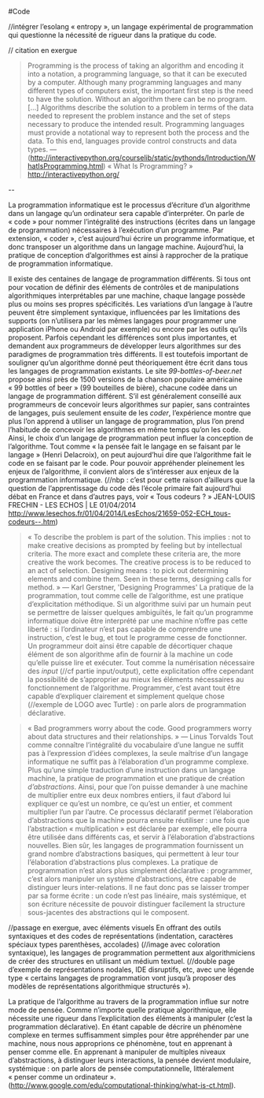 #Code

//intégrer l’esolang « entropy », un langage expérimental de programmation qui questionne la nécessité de rigueur dans la pratique du code.

// citation en exergue
> Programming is the process of taking an algorithm and encoding it into a notation, a programming language, so that it can be executed by a computer. Although many programming languages and many different types of computers exist, the important first step is the need to have the solution. Without an algorithm there can be no program. [...]
> Algorithms describe the solution to a problem in terms of the data needed to represent the problem instance and the set of steps necessary to produce the intended result. Programming languages must provide a notational way to represent both the process and the data. To this end, languages provide control constructs and data types. — (http://interactivepython.org/courselib/static/pythonds/Introduction/WhatIsProgramming.html) « What Is Programming? » http://interactivepython.org/

--

La programmation informatique est le processus d’écriture d’un algorithme dans un langage qu’un ordinateur sera capable d’interpréter. On parle de « code » pour nommer l’intégralité des instructions (écrites dans un langage de programmation) nécessaires à l’exécution d’un programme. Par extension, « coder », c’est aujourd’hui écrire un programme informatique, et donc transposer un algorithme dans un langage machine. Aujourd’hui, la pratique de conception d’algorithmes est ainsi à rapprocher de la pratique de programmation informatique. 

Il existe des centaines de langage de programmation différents. Si tous ont pour vocation de définir des éléments de contrôles et de manipulations algorithmiques interprétables par une machine, chaque langage possède plus ou moins ses propres spécificités. Les variations d’un langage à l’autre peuvent être simplement syntaxique, influencées par les limitations des supports (on n’utilisera par les mêmes langages pour programmer une application iPhone ou Android par exemple) ou encore par les outils qu’ils proposent. Parfois cependant les différences sont plus importantes, et demandent aux programmeurs de développer leurs algorithmes sur des paradigmes de programmation très différents.
Il est toutefois important de souligner qu’un algorithme donné peut théoriquement être écrit dans tous les langages de programmation existants. Le site *99-bottles-of-beer.net* propose ainsi près de 1500 versions de la chanson populaire américaine « 99 bottles of beer » (99 bouteilles de bière), chacune codée dans un langage de programmation différent.
S’il est généralement conseillé aux programmeurs de concevoir leurs algorithmes sur papier, sans contraintes de langages, puis seulement ensuite de les *coder*, l’expérience montre que plus l’on apprend à utiliser un langage de programmation, plus l’on prend l’habitude de concevoir les algorithmes en même temps qu’on les code. Ainsi, le choix d’un langage de programmation peut influer la conception de l’algorithme.
Tout comme « la pensée fait le langage en se faisant par le langage » (Henri Delacroix), on peut aujourd’hui dire que l’algorithme fait le code en se faisant par le code. Pour pouvoir appréhender pleinement les enjeux de l’algorithme, il convient alors de s’intéresser aux enjeux de la programmation informatique. (//nbp : c’est pour cette raison d’ailleurs que la question de l’apprentissage du code dès l’école primaire fait aujourd’hui débat en France et dans d’autres pays, voir « Tous codeurs ? » JEAN-LOUIS FRECHIN - LES ECHOS | LE 01/04/2014 http://www.lesechos.fr/01/04/2014/LesEchos/21659-052-ECH_tous-codeurs--.htm)

> « To describe the problem is part of the solution. This implies : not to make creative decisions as prompted by feeling but by intellectual criteria. The more exact and complete these criteria are, the more creative the work becomes. The creative process is to be reduced to an act of selection. Designing means : to pick out determining elements and combine them. Seen in these terms, designing calls for method. » — Karl Gerstner, 'Designing Programmes'
La pratique de la programmation, tout comme celle de l’algorithme, est une pratique d’explicitation méthodique. Si un algorithme suivi par un humain peut se permettre de laisser quelques ambiguïtés, le fait qu’un programme informatique doive être interprété par une machine n’offre pas cette liberté : si l’ordinateur n’est pas capable de comprendre une instruction, c’est le bug, et tout le programme cesse de fonctionner. Un programmeur doit ainsi être capable de décortiquer chaque élément de son algorithme afin de fournir à la machine un code qu’elle puisse lire et exécuter.
Tout comme la numérisation nécessaire des *input* (//cf partie input/output), cette explicitation offre cependant la possibilité de s’approprier au mieux les éléments nécessaires au fonctionnement de l’algorithme. Programmer, c’est avant tout être capable d’expliquer clairement et simplement quelque chose (//exemple de LOGO avec Turtle) : on parle alors de programmation déclarative.

> « Bad programmers worry about the code. Good programmers worry about data structures and their relationships. » — Linus Torvalds
Tout comme connaître l’intégralité du vocabulaire d’une langue ne suffit pas à l’expression d’idées complexes, la seule maîtrise d’un langage informatique ne suffit pas à l’élaboration d’un programme complexe. Plus qu’une simple traduction d’une instruction dans un langage machine, la pratique de programmation et une pratique de création *d’abstractions*.
Ainsi, pour que l’on puisse demander à une machine de multiplier entre eux deux nombres entiers, il faut d’abord lui expliquer ce qu’est un nombre, ce qu’est un entier, et comment multiplier l’un par l’autre. Ce processus déclaratif permet l’élaboration d’abstractions que la machine pourra ensuite réutiliser : une fois que l’abstraction « multiplication » est déclarée par exemple, elle pourra être utilisée dans différents cas, et servir à l’élaboration d’abstractions nouvelles.
Bien sûr, les langages de programmation fournissent un grand nombre d’abstractions basiques, qui permettent à leur tour l’élaboration d’abstractions plus complexes. La pratique de programmation n’est alors plus simplement déclarative : programmer, c’est alors manipuler un système d’abstractions, être capable de distinguer leurs inter-relations. Il ne faut donc pas se laisser tromper par sa forme écrite : un code n’est pas linéaire, mais systémique, et son écriture nécessite de pouvoir distinguer facilement la structure sous-jacentes des abstractions qui le composent.

//passage en exergue, avec éléments visuels
En offrant des outils syntaxiques et des codes de représentations (indentation, caractères spéciaux types parenthèses, accolades) (//image avec coloration syntaxique), les langages de programmation permettent aux algorithmiciens de créer des structures en utilisant un médium textuel. (//double page d’exemple de représentations nodales, IDE disruptifs, etc, avec une légende type « certains langages de programmation vont jusqu’à proposer des modèles de représentations algorithmique structurés »).

La pratique de l’algorithme au travers de la programmation influe sur notre mode de pensée. Comme n’importe quelle pratique algorithmique, elle nécessite une rigueur dans l’explicitation des éléments à manipuler (c’est la programmation déclarative). En étant capable de décrire un phénomène complexe en termes suffisamment simples pour être appréhender par une machine, nous nous approprions ce phénomène, tout en apprenant à penser comme elle. En apprenant à manipuler de multiples niveaux d’abstractions, à distinguer leurs interactions, la pensée devient modulaire, systémique : on parle alors de pensée computationnelle, littéralement « penser comme un ordinateur ». (http://www.google.com/edu/computational-thinking/what-is-ct.html).


